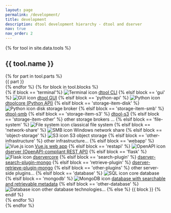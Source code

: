 ```yaml
---
layout: page
permalink: /development/
title: development
description: dtool development hierarchy - dtool and dserver
nav: true
nav_order: 2
---
```


<!-- _pages/development.md -->
{% for tool in site.data.tools %}

  <section id="{{ tool.name | downcase | replace: ' ', '-' }}">
    <h2 class="">{{ tool.name }}</h2>
    <div class="tool-grid">
      {% for part in tool.parts %}
        <div class="{{ tool.name }}-h {{part}}">
          <span>{{ part }}</span>
        </div>
      {% endfor %}
      {% for block in tool.blocks %}
        <div class="{{ tool.name | downcase }}-block {{ block | downcase | replace: ' ', '-' }}">
          {% if block == 'terminal'%}
            <img src="{{ '/assets/icons/terminal.png' | relative_url}}" alt="Terminal icon">
            <span><a href="https://dtool.readthedocs.io">dtool CLI</a></span>
          {% elsif block == 'gui' %}
            <img src="{{ '/assets/icons/gtk.png' | relative_url}}" alt="GUI icon">
            <span><a href="https://dtool-lookup-gui.readthedocs.io">dtool GUI</a></span>
          {% elsif block == 'python-api' %}
            <img src="{{ '/assets/icons/python.png'| relative_url}}" alt="Python icon">
            <span><a href="https://dtoolcore.readthedocs.io/en/latest/">dtoolcore (Python API)</a></span>
          {% elsif block == 'storage-item-disk' %}
            <img src="{{ '/assets/icons/python.png'| relative_url}}" alt="Python icon">
            <span>disk storage broker</span>
          {% elsif block == 'storage-item-smb' %}
            <span><a href="https://github.com/livMatS/dtool-smb">dtool-smb</a></span>
          {% elsif block == 'storage-item-s3' %}
            <span> <a href="https://github.com/jic-dtool/dtool-s3"> dtool-s3</a></span>
          {% elsif block == 'storage-item-other' %}
            <span>other storage brokers ...</span>
          {% elsif block == 'file-system' %}
            <img src="{{ '/assets/images/file-system.png'| relative_url}}" alt="File system icon">
            <span>classical file system</span>
          {% elsif block == 'network-share' %}
            <img src="{{ '/assets/icons/smb.png'| relative_url}}" alt="SMB icon">
            <span>Windows network share</span>
          {% elsif block == 'object-storage' %}
            <img src="{{ '/assets/icons/amazon-s3.png'| relative_url}}" alt="S3 icon">
            <span>S3 object storage</span>
          {% elsif block == 'other-infrastructure' %}
            <span>other infrastructure...</span>
          {% elsif block == 'webapp' %}
            <img src="{{ '/assets/icons/vuejs.png'| relative_url}}" alt="Vue.js icon">
            <span><a href="https://github.com/jic-dtool/dtool-lookup-webapp">Vue.js web app</a></span>
          {% elsif block == 'restapi' %}
            <img src="{{ '/assets/icons/openapi.png'| relative_url}}" alt="OpenAPI icon">
            <span><a href="https://dserver.readthedocs.io">dserver (OpenAPI-compliant REST API)</a></span>
          {% elsif block == 'flask' %}
            <img src="{{ '/assets/icons/flask.png'| relative_url}}" alt="Flask icon">
            <span><a href="https://dservercore.readthedocs.io">dservercore</a></span>
          {% elsif block == 'search-plugin' %}
            <span><a href="https://github.com/livMatS/dserver-search-plugin-mongo">dserver-search-plugin-mongo</a></span>
          {% elsif block == 'retrieve-plugin' %}
            <span><a href="https://github.com/livMatS/dserver-retrieve-plugin-mongo">dserver-retrieve-plugin-mongo</a></span>
          {% elsif block == 'other-plugins' %}
            <span>other server-side plugins...</span>
          {% elsif block == 'database' %}
            <img src="{{ '/assets/icons/sql.png'| relative_url}}" alt="SQL icon">
            <span>core database</span>
          {% elsif block == 'mongodb' %}
            <img src="{{ '/assets/icons/mongodb.png'| relative_url}}" alt="MongoDB icon">
            <span><a href="https://github.com/livMatS/dserver-search-plugin-mongo">database with searchable and retrievable metadata</a></span>
          {% elsif block == 'other-database' %}
            <img src="{{ '/assets/icons/database.png'| relative_url}}" alt="Database icon">
            <span>other database technologies...</span>
          {% else %}
            {{ block }}
          {% endif %}
        </div>
      {% endfor %}
    </div>
  </section>
{% endfor %}
